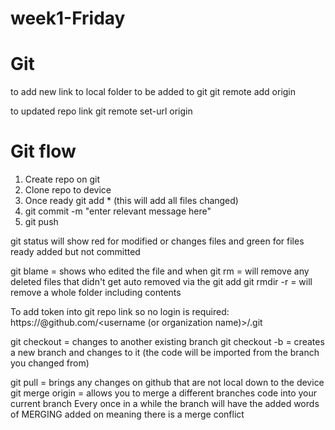 # week1-Friday

# Git
to add new link to local folder to be added to git
git remote add origin <add git link here>

to updated repo link
git remote set-url origin <add git link here>


# Git flow
1. Create repo on git
2. Clone repo to device
3. Once ready git add * (this will add all files changed)
4. git commit -m "enter relevant message here"
5. git push


git status will show red for modified or changes files and green for files ready added but not committed

git blame <file name> = shows who edited the file and when
git rm <file name> = will remove any deleted files that didn't get auto removed via the git add
git rmdir -r <folder name> = will remove a whole folder including contents

To add token into git repo link so no login is required:
https://<token>@github.com/<username (or organization name)>/<repo name>.git

git checkout <branchName> = changes to another existing branch
git checkout -b <branchName> = creates a new branch and changes to it (the code will be imported from the branch you changed from)

git pull = brings any changes on github that are not local down to the device
git merge origin <branchName> = allows you to merge a different branches code into your current branch
    Every once in a while the branch will have the added words of MERGING added on meaning there is a merge conflict